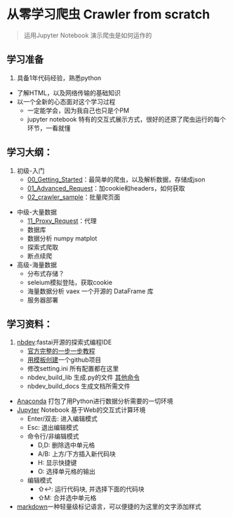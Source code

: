# 从零学习爬虫 Crawler from scratch
> 运用Jupyter Notebook 演示爬虫是如何运作的


## 学习准备

1. 具备1年代码经验，熟悉python
* 了解HTML，以及网络传输的基础知识
* 以一个全新的心态面对这个学习过程
    * 一定能学会，因为我自己也只是个PM
    * jupyter notebook 特有的交互式展示方式，很好的还原了爬虫运行的每个环节，一看就懂


## 学习大纲：

1. 初级-入门
    * [00_Getting_Started](./00_Getting_Started.ipynb)：最简单的爬虫，以及解析数据，存储成json  
    * [01_Advanced_Request](./01_Advanced_Request.ipynb)：加cookie和headers，如何获取 
    * [02_crawler_sample](./02_crawler_sample.ipynb)：批量爬页面
* 中级-大量数据
    * [11_Proxy_Request](./11_Proxy_Request.ipynb)：代理
    * 数据库
    * 数据分析 numpy matplot
    * 探索式爬取
    * 断点续爬
* 高级-海量数据
    * 分布式存储？
    * seleium模拟登陆，获取cookie
    * 海量数据分析 vaex 一个开源的 DataFrame 库
    * 服务器部署



## 学习资料：

1. [nbdev](https://github.com/fastai/nbdev):fastai开源的探索式编程IDE
    * [官方完整的一步一步教程](http://nbdev.fast.ai/tutorial/#Set-up-Repo)
    * [用模板创建](https://github.com/fastai/nbdev_template/generate)一个github项目 
    * 修改setting.ini 所有配置都在这里
    * nbdev_build_lib 生成.py的文件 [其他命令](http://nbdev.fast.ai/cli/)
    * nbdev_build_docs 生成文档所需文件
* [Anaconda](https://www.anaconda.com/distribution/) 打包了用Python进行数据分析需要的一切环境
* [Jupyter](https://jupyter.org/) Notebook 基于Web的交互式计算环境
    * Enter/双击: 进入编辑模式
    * Esc: 退出编辑模式
    * 命令行/非编辑模式
        * D,D: 删除选中单元格
        * A/B: 上方/下方插入新代码块
        * H: 显示快捷键
        * O: 选择单元格的输出
    * 编辑模式
        * ⇧↩: 运行代码块, 并选择下面的代码块
        * ⇧M: 合并选中单元格
* [markdown](https://www.runoob.com/markdown/md-tutorial.html)一种轻量级标记语言，可以便捷的为这里的文字添加样式


